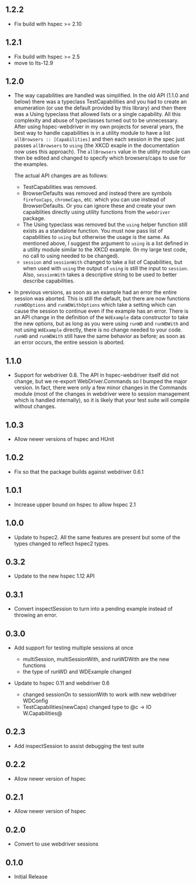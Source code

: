 ## 1.2.2

* Fix build with hspec >= 2.10

## 1.2.1

* Fix build with hspec >= 2.5
* move to lts-12.9

## 1.2.0

*   The way capabilities are handled was simplified.  In the old API (1.1.0 and below) there was a typeclass TestCapabilities
    and you had to create an enumeration (or use the default provided by this library) and then there was a Using typeclass that
    allowed lists or a single capability.  All this complexity and abuse of typeclasses turned out to be unnecessary.  After 
    using hspec-webdriver in my own projects for several years, the best way to handle capabilities is in a utility module to have
    a list `allBrowsers :: [Capabilities]` and then each session in the spec just passes `allBrowsers` to `using` (the XKCD exaple
    in the documentation now uses this approach).  The `allBrowsers` value in the utility module can then be edited and changed to
    specify which browsers/caps to use for the examples.

    The actual API changes are as follows:

    * TestCapabilities was removed.
    * BrowserDefaults was removed and instead there are symbols `firefoxCaps`, `chromeCaps`, etc. which you can
      use instead of BrowserDefaults.  Or you can ignore these and create your own capaiblities directly using
      utility functions from the `webdriver` package.
    * The Using typeclass was removed but the `using` helper function still exists as a standalone function.
      You must now pass list of capabilities to `using` but otherwise the usage is the same.  As mentioned above,
      I suggest the argument to `using` is a list defined in a utility module similar to the XKCD example.
      (In my large test code, no call to using needed to be changed).
    * `session` and `sessionWith` changed to take a list of Capabilities, but when used with `using` the output of `using`
      is still the input to `session`.  Also, `sessionWith` takes a descriptive string to be used to better describe
      capabilities.

* In previous versions, as soon as an example had an error the entire session was aborted.  This is still the default,
  but there are now functions `runWDOptions` and `runWDWithOptions` which take a setting which can cause the session to continue
  even if the example has an error.  There is an API change in the definition of the `WdExample` data constructor to take the
  new options, but as long as you were using `runWD` and `runWDWith` and not using `WdExample` directly, there is no change
  needed to your code.  `runWD` and `runWDWith` still have the same behavior as before; as soon as an error occurs, the entire
  session is aborted.

## 1.1.0

* Support for webdriver 0.8.  The API in hspec-webdriver itself did not change, but we re-export WebDriver.Commands so I bumped the
  major version. In fact, there were only a few minor changes in the Commands module (most of the changes in webdriver
  were to session management which is handled internally), so it is likely that your test suite will compile without changes.

## 1.0.3

* Allow newer versions of hspec and HUnit

## 1.0.2

* Fix so that the package builds against webdriver 0.6.1

## 1.0.1

* Increase upper bound on hspec to allow hspec 2.1

## 1.0.0

* Update to hspec2.  All the same features are present but some of the types changed
  to reflect hspec2 types.

## 0.3.2

* Update to the new hspec 1.12 API

## 0.3.1

* Convert inspectSession to turn into a pending example instead of throwing an error.

## 0.3.0

* Add support for testing multiple sessions at once
    * multiSession, multiSessionWith, and runWDWith are the new functions
    * the type of runWD and WDExample changed

* Update to hspec 0.11 and webdriver 0.6
    * changed sessionOn to sessionWith to work with new webdriver WDConfig
    * TestCapabilities(newCaps) changed type to @c -> IO W.Capabilities@

## 0.2.3

* Add inspectSession to assist debugging the test suite

## 0.2.2

* Allow newer version of hspec

## 0.2.1

* Allow newer version of hspec

## 0.2.0

* Convert to use webdriver sessions

## 0.1.0

* Initial Release
